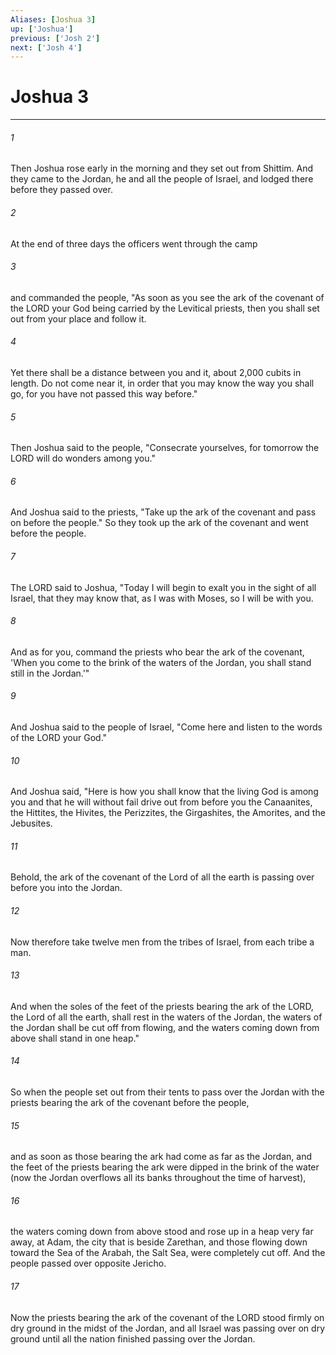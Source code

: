 ```yaml
---
Aliases: [Joshua 3]
up: ['Joshua']
previous: ['Josh 2']
next: ['Josh 4']
---
```

# Joshua 3
***



###### 1 
Then Joshua rose early in the morning and they set out from Shittim. And they came to the Jordan, he and all the people of Israel, and lodged there before they passed over. 

###### 2 
At the end of three days the officers went through the camp 

###### 3 
and commanded the people, "As soon as you see the ark of the covenant of the LORD your God being carried by the Levitical priests, then you shall set out from your place and follow it. 

###### 4 
Yet there shall be a distance between you and it, about 2,000 cubits in length. Do not come near it, in order that you may know the way you shall go, for you have not passed this way before." 

###### 5 
Then Joshua said to the people, "Consecrate yourselves, for tomorrow the LORD will do wonders among you." 

###### 6 
And Joshua said to the priests, "Take up the ark of the covenant and pass on before the people." So they took up the ark of the covenant and went before the people. 

###### 7 
The LORD said to Joshua, "Today I will begin to exalt you in the sight of all Israel, that they may know that, as I was with Moses, so I will be with you. 

###### 8 
And as for you, command the priests who bear the ark of the covenant, 'When you come to the brink of the waters of the Jordan, you shall stand still in the Jordan.'" 

###### 9 
And Joshua said to the people of Israel, "Come here and listen to the words of the LORD your God." 

###### 10 
And Joshua said, "Here is how you shall know that the living God is among you and that he will without fail drive out from before you the Canaanites, the Hittites, the Hivites, the Perizzites, the Girgashites, the Amorites, and the Jebusites. 

###### 11 
Behold, the ark of the covenant of the Lord of all the earth is passing over before you into the Jordan. 

###### 12 
Now therefore take twelve men from the tribes of Israel, from each tribe a man. 

###### 13 
And when the soles of the feet of the priests bearing the ark of the LORD, the Lord of all the earth, shall rest in the waters of the Jordan, the waters of the Jordan shall be cut off from flowing, and the waters coming down from above shall stand in one heap." 

###### 14 
So when the people set out from their tents to pass over the Jordan with the priests bearing the ark of the covenant before the people, 

###### 15 
and as soon as those bearing the ark had come as far as the Jordan, and the feet of the priests bearing the ark were dipped in the brink of the water (now the Jordan overflows all its banks throughout the time of harvest), 

###### 16 
the waters coming down from above stood and rose up in a heap very far away, at Adam, the city that is beside Zarethan, and those flowing down toward the Sea of the Arabah, the Salt Sea, were completely cut off. And the people passed over opposite Jericho. 

###### 17 
Now the priests bearing the ark of the covenant of the LORD stood firmly on dry ground in the midst of the Jordan, and all Israel was passing over on dry ground until all the nation finished passing over the Jordan.
